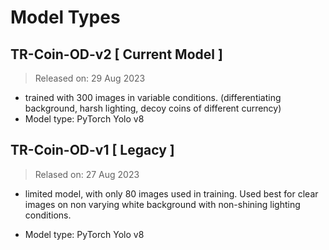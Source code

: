 
# Model Types

## TR-Coin-OD-v2 [ Current Model ]
> Released on: 29 Aug 2023

- trained with 300 images in variable conditions. (differentiating background, harsh lighting, decoy coins of different currency)
- Model type: PyTorch Yolo v8

## TR-Coin-OD-v1 [ Legacy ]
> Relased on: 27 Aug 2023
- limited model, with only 80 images used in training. Used best for clear images on non varying white background with non-shining lighting conditions.

- Model type: PyTorch Yolo v8


